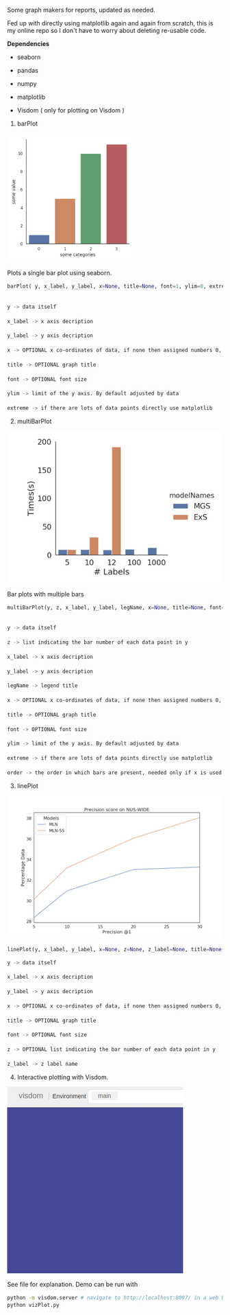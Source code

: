 Some graph makers for reports, updated as needed.

Fed up with directly using matplotlib again and again from scratch, this is my online repo so I don't have to worry about deleting re-usable code.

**Dependencies**

* seaborn

* pandas

* numpy

* matplotlib

* Visdom ( only for plotting on Visdom )

1) barPlot

<p float="center">
  <img src="/barPlot.png" width="300" />
</p>

Plots a single bar plot using seaborn. 
```python
barPlot( y, x_label, y_label, x=None, title=None, font=1, ylim=0, extreme=0)
```
```bash

y -> data itself

x_label -> x axis decription

y_label -> y axis decription

x -> OPTIONAL x co-ordinates of data, if none then assigned numbers 0, 1, ... (# element y) - 1

title -> OPTIONAL graph title

font -> OPTIONAL font size

ylim -> limit of the y axis. By default adjusted by data

extreme -> if there are lots of data points directly use matplotlib
```
2) multiBarPlot

<p float="center">
  <img src="/multiBarPlot.png" width="500" />
</p>

Bar plots with multiple bars
```python
multiBarPlot(y, z, x_label, y_label, legName, x=None, title=None, font=1, ylim=0, order=None)
```
```bash

y -> data itself

z -> list indicating the bar number of each data point in y 

x_label -> x axis decription

y_label -> y axis decription

legName -> legend title   

x -> OPTIONAL x co-ordinates of data, if none then assigned numbers 0, 1, ... (# element y) - 1

title -> OPTIONAL graph title

font -> OPTIONAL font size

ylim -> limit of the y axis. By default adjusted by data

extreme -> if there are lots of data points directly use matplotlib

order -> the order in which bars are present, needed only if x is used
```

3) linePlot

<p float="center">
  <img src="/linePlot.png" width="500" />
</p>

```python
linePlot(y, x_label, y_label, x=None, z=None, z_label=None, title=None, font=1)
```

```bash
y -> data itself

x_label -> x axis decription

y_label -> y axis decription

x -> OPTIONAL x co-ordinates of data, if none then assigned numbers 0, 1, ... (# element y) - 1

title -> OPTIONAL graph title

font -> OPTIONAL font size

z -> OPTIONAL list indicating the bar number of each data point in y 

z_label -> z label name
```

4) Interactive plotting with Visdom.

![](vizPlot.gif)

See file for explanation. Demo can be run with 

```bash
python -m visdom.server # navigate to http://localhost:8097/ in a web browser
python vizPlot.py
```

